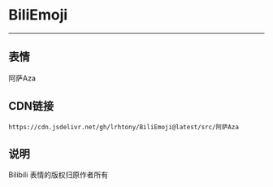 
# BiliEmoji
---
## 表情
阿萨Aza
## CDN链接
```
https://cdn.jsdelivr.net/gh/lrhtony/BiliEmoji@latest/src/阿萨Aza
```
## 说明
Bilibili 表情的版权归原作者所有
